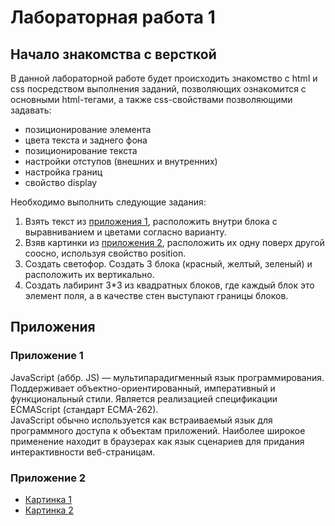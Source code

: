# Лабораторная работа 1
## Начало знакомства с версткой

В данной лабораторной работе будет происходить знакомство с html и css посредством выполнения заданий, позволяющих ознакомится с основными html-тегами, а также css-свойствами позволяющими задавать:

- позиционирование элемента
- цвета текста и заднего фона
- позиционирование текста
- настройки отступов (внешних и внутренних)
- настройка границ
- свойство display

Необходимо выполнить следующие задания:
1. Взять текст из [приложения 1](#%D0%BF%D1%80%D0%B8%D0%BB%D0%BE%D0%B6%D0%B5%D0%BD%D0%B8%D1%8F), расположить внутри блока с выравниванием и цветами согласно варианту.
2. Взяв картинки из [приложения 2](#%D0%BF%D1%80%D0%B8%D0%BB%D0%BE%D0%B6%D0%B5%D0%BD%D0%B8%D1%8F), расположить их одну поверх другой соосно, используя свойство position.
3. Создать светофор. Создать 3 блока (красный, желтый, зеленый) и расположить их вертикально.
4. Создать лабиринт 3*3 из квадратных блоков, где каждый блок это элемент поля, а в качестве стен выступают границы блоков.

## Приложения
### Приложение 1

JavaScript (аббр. JS) — мультипарадигменный язык программирования. Поддерживает объектно-ориентированный, императивный и функциональный стили. Является реализацией спецификации ECMAScript (стандарт ECMA-262). \
JavaScript обычно используется как встраиваемый язык для программного доступа к объектам приложений. Наиболее широкое применение находит в браузерах как язык сценариев для придания интерактивности веб-страницам.

### Приложение 2

- [Картинка 1](https://img2.akspic.ru/crops/8/4/6/4/6/164648/164648-kot-kotenok-privlekatelnost-golova-glaz-3840x2160.jpg)
- [Картинка 2](https://i.pinimg.com/236x/cd/16/12/cd16121609a79d95dffbfa28a326331e.jpg)
